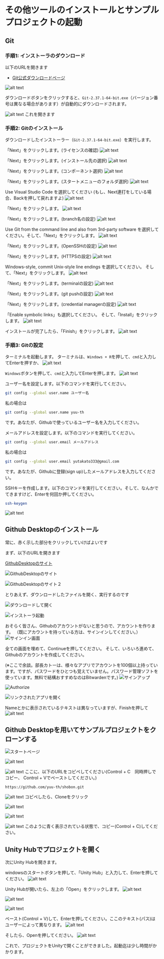 # その他ツールのインストールとサンプルプロジェクトの起動

## Git

### 手順1: インストーラのダウンロード

以下のURLを開きます

- [Git公式ダウンロードページ](https://git-scm.com/download/win)

![alt text](image-16.png)

ダウンロードボタンをクリックすると、`Git-2.37.1-64-bit.exe`（バージョン番号は異なる場合があります）が自動的にダウンロードされます。

![alt text](image-17.png)
これを開きます

### 手順2: Gitのインストール

ダウンロードしたインストーラー（`Git-2.37.1-64-bit.exe`）を実行します。

「Next」をクリックします。(ライセンスの確認)
![alt text](image-18.png)

「Next」をクリックします。(インストール先の選択)
![alt text](image-19.png)

「Next」をクリックします。(コンポーネント選択)
![alt text](image-20.png)

「Next」をクリックします。(スタートメニューのフォルダ選択)
![alt text](image-21.png)

Use Visual Studio Code を選択してください
(もし、Next連打をしている場合、Backを押して戻れますよ)
![alt text](image-22.png)

「Next」をクリックします。
![alt text](image-23.png)

「Next」をクリックします。(branch名の設定)
![alt text](image-25.png)

Use Git from the command line and also from 3rd-party software を選択してください。そして、「Next」をクリックします。
![alt text](image-24.png)

「Next」をクリックします。(OpenSSHの設定)
![alt text](image-26.png)

「Next」をクリックします。(HTTPSの設定)
![alt text](image-27.png)

Windows-style, commit Unix-style line endings を選択してください。
そして、「Next」をクリックします。
![alt text](image-28.png)

「Next」をクリックします。(terminalの設定)
![alt text](image-29.png)

「Next」をクリックします。(git pushの設定)
![alt text](image-30.png)

「Next」をクリックします。(credential managerの設定)
![alt text](image-31.png)

「Enable symbolic links」も選択してください。
そして、「Install」をクリックします。
![alt text](image-32.png)

インストールが完了したら、「Finish」をクリックします。
![alt text](image-33.png)

### 手順3: Gitの設定

ターミナルを起動します。
ターミナルは、`Windows + R`を押して、`cmd`と入力してEnterを押すか、
![alt text](image-34.png)

`Windows`ボタンを押して、`cmd`と入力してEnterを押します。
![alt text](image-35.png)

ユーザー名を設定します。以下のコマンドを実行してください。

```bash
git config --global user.name ユーザー名
```

私の場合は

```bash
git config --global user.name yuu-th
```

です。あなたが、Githubで使っているユーザー名を入力してください。

メールアドレスを設定します。以下のコマンドを実行してください。

```bash
git config --global user.email メールアドレス
```

私の場合は

```bash
git config --global user.email yutakato333@gmail.com
```

です。あなたが、Githubに登録(sign up)したメールアドレスを入力してください。

SSHキーを作成します。以下のコマンドを実行してください。そして、なんかでてきますけど、Enterを何回か押してください。

```bash
ssh-keygen
```

![alt text](image-36.png)

## Github Desktopのインストール

常に、赤く示した部分をクリックしていけばよいです

まず、以下のURLを開きます

[GithubDesktopのサイト](https://github.com/apps/desktop)

![GithubDesktopのサイト](image.png)

![GithubDesktopのサイト２](image-1.png)

とりあえず、ダウンロードしたファイルを開く、実行するのです

![ダウンロードして開く](image-2.png)

![インストーラ起動](image-3.png)

おそらく皆さん、Githubのアカウントがないと思うので、アカウントを作ります。
（既にアカウントを持っている方は、サインインしてください。）
![サインイン画面](image-4.png)

全ての画面を埋めて、Continueを押してください。
そして、いろいろ進めて、Githubのアカウントを作成してください。

(※ここで余談。部長カトーは、様々なアプリでアカウントを100個以上持っています。ですが、パスワードをひとつも覚えていません。パスワード管理ソフトを使っています。無料で結構おすすめなのはBitwardenです。)
![サインアップ](image-5.png)

![Authorize](image-6.png)

![リンクされたアプリを開く](image-7.png)

Nameとかに表示されているテキストは異なっていますが、Finishを押して
![alt text](image-8.png)

## Github Desktopを用いてサンプルプロジェクトをクローンする

![スタートページ](image-9.png)

![alt text](image-10.png)

![alt text](image-11.png)
ここに、以下のURLをコピペしてください(Control + C　同時押しでコピー、 Control + Vでペーストしてください。)

```plain
https://github.com/yuu-th/shobon.git
```

![alt text](image-12.png)
コピペしたら、Cloneをクリック

![alt text](image-13.png)

![alt text](image-14.png)

![alt text](image-15.png)
このように青く表示されている状態で、コピー(Control + C)してください。

## Unity Hubでプロジェクトを開く

次にUnity Hubを開きます。

windowsのスタートボタンを押して、「Unity Hub」と入力して、Enterを押してください。
![alt text](image-37.png)

Unity Hubが開いたら、左上の「Open」をクリックします。
![alt text](image-38.png)

![alt text](image-39.png)

![alt text](image-40.png)

ペースト(Control + V)して、Enterを押してください。ここのテキスト(パス)はユーザーによって異なります。
![alt text](image-41.png)

そしたら、Openを押してください。
![alt text](image-42.png)

これで、プロジェクトをUnityで開くことができました。起動迄は少し時間がかかります。
